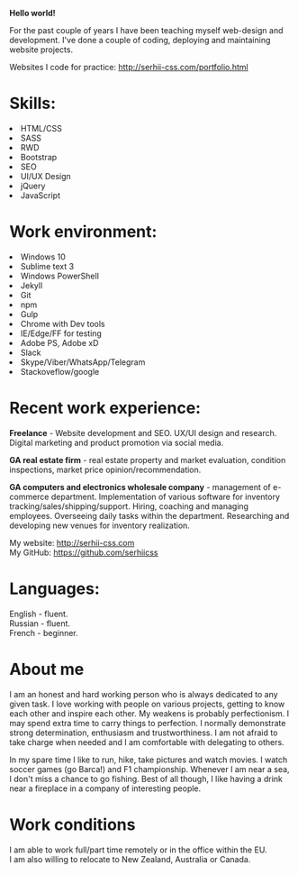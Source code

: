 <b>Hello world!</b>

For the past couple of years I have been teaching myself web-design and development. I've done a couple of coding, deploying and maintaining website projects.

Websites I code for practice: 
http://serhii-css.com/portfolio.html

# Skills:

<li>HTML/CSS</li>
<li>SASS</li>
<li>RWD</li>
<li>Bootstrap</li>
<li>SEO</li>
<li>UI/UX Design</li>
<li>jQuery</li>
<li>JavaScript</li>


# Work environment:

<li>Windows 10</li>
<li>Sublime text 3</li>
<li>Windows PowerShell</li>
<li>Jekyll</li>
<li>Git</li>
<li>npm</li>
<li>Gulp</li>
<li>Chrome with Dev tools</li>
<li>IE/Edge/FF for testing</li>
<li>Adobe PS, Adobe xD</li>
<li>Slack</li>
<li>Skype/Viber/WhatsApp/Telegram</li>
<li>Stackoveflow/google</li>


# Recent work experience:

<b>Freelance</b> - Website development and SEO. UX/UI design and research. Digital marketing and product promotion via social media.

<b>GA real estate firm</b> - real estate property and market evaluation, condition inspections, market price opinion/recommendation.

<b>GA computers and electronics wholesale company</b> - management of e-commerce department. Implementation of various software for inventory tracking/sales/shipping/support. Hiring, coaching and managing employees. Overseeing daily tasks within the department. Researching and developing new venues for inventory realization.

My website: http://serhii-css.com
<br>
My GitHub: https://github.com/serhiicss

# Languages:
English - fluent.  
Russian - fluent.  
French -  beginner.

# About me
I am an honest and hard working person who is always dedicated to any given task. I love working with people on various projects, getting to know each other and inspire each other. My weakens is probably perfectionism. I may spend extra time to carry things to perfection. I normally demonstrate strong determination, enthusiasm and trustworthiness. I am not afraid to take charge when needed and I am comfortable with delegating to others.

In my spare time I like to run, hike, take pictures and watch movies. I watch soccer games (go Barca!) and F1 championship. Whenever I am near a sea, I don't miss a chance to go fishing. Best of all though, I like having a drink near a fireplace in a company of interesting people.

# Work conditions

I am able to work full/part time remotely or in the office within the EU.   
I am also willing to relocate to New Zealand, Australia or Canada.

